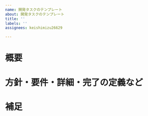 ```yaml
---
name: 開発タスクのテンプレート
about: 開発タスクのテンプレート
title: ''
labels: ''
assignees: keishimizu26629

---
```


# 概要

# 方針・要件・詳細・完了の定義など

# 補足
